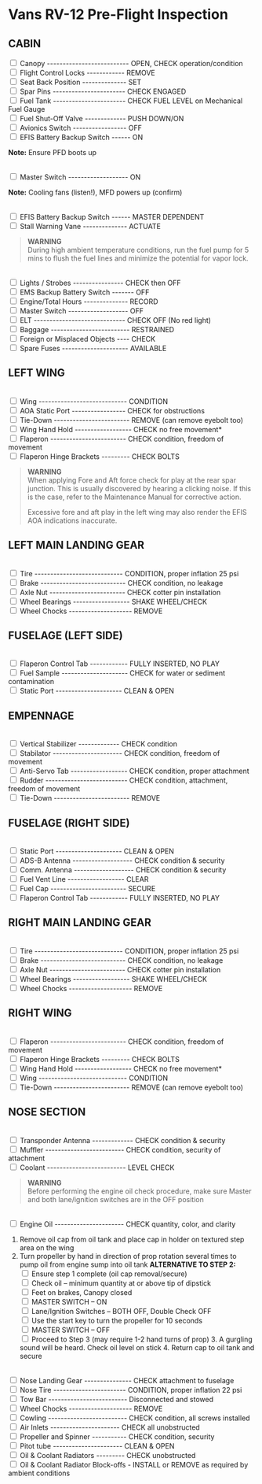 # Vans RV-12 Pre-Flight Inspection

## CABIN

<input type="checkbox"> Canopy -------------------------- OPEN, CHECK operation/condition
<br/><input type="checkbox"> Flight Control Locks ------------ REMOVE
<br/><input type="checkbox"> Seat Back Position -------------- SET
<br/><input type="checkbox"> Spar Pins ----------------------- CHECK ENGAGED
<br/><input type="checkbox"> Fuel Tank ----------------------- CHECK FUEL LEVEL on Mechanical Fuel Gauge
<br/><input type="checkbox"> Fuel Shut-Off Valve ------------- PUSH DOWN/ON
<br/><input type="checkbox"> Avionics Switch ----------------- OFF
<br/><input type="checkbox"> EFIS Battery Backup Switch ------ ON

**Note:** Ensure PFD boots up

<br/><input type="checkbox"> Master Switch ------------------- ON

**Note:** Cooling fans (listen!), MFD powers up (confirm)

<br/><input type="checkbox"> EFIS Battery Backup Switch ------ MASTER DEPENDENT
<br/><input type="checkbox"> Stall Warning Vane -------------- ACTUATE

> **WARNING**  
> During high ambient temperature conditions, run the fuel pump for 5 mins to flush the fuel lines and minimize the potential for vapor lock.

<br/><input type="checkbox"> Lights / Strobes ---------------- CHECK then OFF
<br/><input type="checkbox"> EMS Backup Battery Switch ------- OFF
<br/><input type="checkbox"> Engine/Total Hours -------------- RECORD
<br/><input type="checkbox"> Master Switch ------------------- OFF
<br/><input type="checkbox"> ELT ----------------------------- CHECK OFF (No red light)
<br/><input type="checkbox"> Baggage ------------------------- RESTRAINED
<br/><input type="checkbox"> Foreign or Misplaced Objects ---- CHECK
<br/><input type="checkbox"> Spare Fuses --------------------- AVAILABLE

## LEFT WING

<br/><input type="checkbox"> Wing ---------------------------- CONDITION
<br/><input type="checkbox"> AOA Static Port ----------------- CHECK for obstructions
<br/><input type="checkbox"> Tie-Down ------------------------ REMOVE (can remove eyebolt too)
<br/><input type="checkbox"> Wing Hand Hold ------------------ CHECK no free movement*
<br/><input type="checkbox"> Flaperon ------------------------ CHECK condition, freedom of movement
<br/><input type="checkbox"> Flaperon Hinge Brackets --------- CHECK BOLTS

> **WARNING**  
> When applying Fore and Aft force check for play at the rear spar junction. This is usually discovered by hearing a clicking noise. If this is the case, refer to the Maintenance Manual for corrective action.
> 
> Excessive fore and aft play in the left wing may also render the EFIS AOA indications inaccurate.

## LEFT MAIN LANDING GEAR

<br/><input type="checkbox"> Tire ---------------------------- CONDITION, proper inflation 25 psi
<br/><input type="checkbox"> Brake --------------------------- CHECK condition, no leakage
<br/><input type="checkbox"> Axle Nut ------------------------ CHECK cotter pin installation
<br/><input type="checkbox"> Wheel Bearings ------------------ SHAKE WHEEL/CHECK
<br/><input type="checkbox"> Wheel Chocks -------------------- REMOVE

## FUSELAGE (LEFT SIDE)

<br/><input type="checkbox"> Flaperon Control Tab ------------ FULLY INSERTED, NO PLAY
<br/><input type="checkbox"> Fuel Sample --------------------- CHECK for water or sediment contamination
<br/><input type="checkbox"> Static Port --------------------- CLEAN & OPEN

## EMPENNAGE

<br/><input type="checkbox"> Vertical Stabilizer ------------- CHECK condition
<br/><input type="checkbox"> Stabilator ---------------------- CHECK condition, freedom of movement
<br/><input type="checkbox"> Anti-Servo Tab ------------------ CHECK condition, proper attachment
<br/><input type="checkbox"> Rudder -------------------------- CHECK condition, attachment, freedom of movement
<br/><input type="checkbox"> Tie-Down ------------------------ REMOVE

## FUSELAGE (RIGHT SIDE)

<br/><input type="checkbox"> Static Port --------------------- CLEAN & OPEN
<br/><input type="checkbox"> ADS-B Antenna ------------------- CHECK condition & security
<br/><input type="checkbox"> Comm. Antenna ------------------- CHECK condition & security
<br/><input type="checkbox"> Fuel Vent Line ------------------ CLEAR
<br/><input type="checkbox"> Fuel Cap ------------------------ SECURE
<br/><input type="checkbox"> Flaperon Control Tab ------------ FULLY INSERTED, NO PLAY

## RIGHT MAIN LANDING GEAR

<br/><input type="checkbox"> Tire ---------------------------- CONDITION, proper inflation 25 psi
<br/><input type="checkbox"> Brake --------------------------- CHECK condition, no leakage
<br/><input type="checkbox"> Axle Nut ------------------------ CHECK cotter pin installation
<br/><input type="checkbox"> Wheel Bearings ------------------ SHAKE WHEEL/CHECK
<br/><input type="checkbox"> Wheel Chocks -------------------- REMOVE

## RIGHT WING

<br/><input type="checkbox"> Flaperon ------------------------ CHECK condition, freedom of movement
<br/><input type="checkbox"> Flaperon Hinge Brackets --------- CHECK BOLTS
<br/><input type="checkbox"> Wing Hand Hold ------------------ CHECK no free movement*
<br/><input type="checkbox"> Wing ---------------------------- CONDITION
<br/><input type="checkbox"> Tie-Down ------------------------ REMOVE (can remove eyebolt too)

## NOSE SECTION

<br/><input type="checkbox"> Transponder Antenna ------------- CHECK condition & security
<br/><input type="checkbox"> Muffler ------------------------- CHECK condition, security of attachment
<br/><input type="checkbox"> Coolant ------------------------- LEVEL CHECK

> **WARNING**  
> Before performing the engine oil check procedure, make sure Master and both lane/ignition switches are in the OFF position

<br/><input type="checkbox"> Engine Oil ---------------------- CHECK quantity, color, and clarity

1. Remove oil cap from oil tank and place cap in holder on textured step area on the wing
2. Turn propeller by hand in direction of prop rotation several times to pump oil from engine sump into oil tank
    **ALTERNATIVE TO STEP 2:**
            <br/><input type="checkbox"> Ensure step 1 complete (oil cap removal/secure)
            <br/><input type="checkbox"> Check oil – minimum quantity at or above tip of dipstick
            <br/><input type="checkbox"> Feet on brakes, Canopy closed
            <br/><input type="checkbox"> MASTER SWITCH – ON
            <br/><input type="checkbox"> Lane/Ignition Switches – BOTH OFF, Double Check OFF
            <br/><input type="checkbox"> Use the start key to turn the propeller for 10 seconds
            <br/><input type="checkbox"> MASTER SWITCH – OFF
            <br/><input type="checkbox"> Proceed to Step 3 (may require 1-2 hand turns of prop)
    3. A gurgling sound will be heard. Check oil level on stick
    4. Return cap to oil tank and secure



<br/><input type="checkbox"> Nose Landing Gear --------------- CHECK attachment to fuselage
<br/><input type="checkbox"> Nose Tire ----------------------- CONDITION, proper inflation 22 psi
<br/><input type="checkbox"> Tow Bar ------------------------- Disconnected and stowed
<br/><input type="checkbox"> Wheel Chocks -------------------- REMOVE
<br/><input type="checkbox"> Cowling ------------------------- CHECK condition, all screws installed
<br/><input type="checkbox"> Air Inlets ---------------------- CHECK all unobstructed
<br/><input type="checkbox"> Propeller and Spinner ----------- CHECK condition, security
<br/><input type="checkbox"> Pitot tube ---------------------- CLEAN & OPEN
<br/><input type="checkbox"> Oil & Coolant Radiators --------- CHECK unobstructed
<br/><input type="checkbox"> Oil & Coolant Radiator Block-offs - INSTALL or REMOVE as required by ambient conditions
